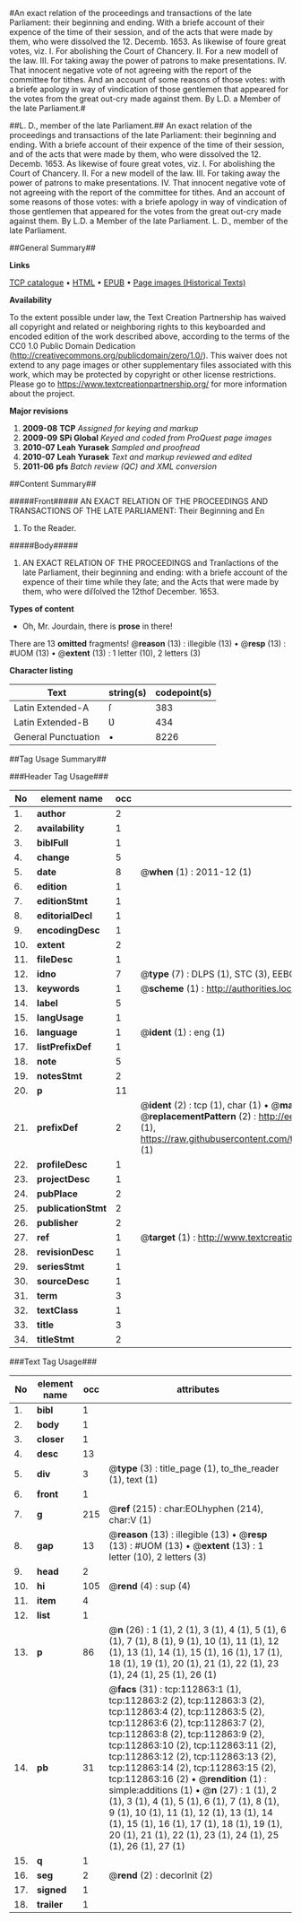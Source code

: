 #An exact relation of the proceedings and transactions of the late Parliament: their beginning and ending. With a briefe account of their expence of the time of their session, and of the acts that were made by them, who were dissolved the 12. Decemb. 1653. As likewise of foure great votes, viz. I. For abolishing the Court of Chancery. II. For a new modell of the law. III. For taking away the power of patrons to make presentations. IV. That innocent negative vote of not agreeing with the report of the committee for tithes. And an account of some reasons of those votes: with a briefe apology in way of vindication of those gentlemen that appeared for the votes from the great out-cry made against them. By L.D. a Member of the late Parliament.#

##L. D., member of the late Parliament.##
An exact relation of the proceedings and transactions of the late Parliament: their beginning and ending. With a briefe account of their expence of the time of their session, and of the acts that were made by them, who were dissolved the 12. Decemb. 1653. As likewise of foure great votes, viz. I. For abolishing the Court of Chancery. II. For a new modell of the law. III. For taking away the power of patrons to make presentations. IV. That innocent negative vote of not agreeing with the report of the committee for tithes. And an account of some reasons of those votes: with a briefe apology in way of vindication of those gentlemen that appeared for the votes from the great out-cry made against them. By L.D. a Member of the late Parliament.
L. D., member of the late Parliament.

##General Summary##

**Links**

[TCP catalogue](http://www.ota.ox.ac.uk/tcp/)  • 
[HTML](http://tei.it.ox.ac.uk/tcp/Texts-HTML/free/A82/A82034.html)  • 
[EPUB](http://tei.it.ox.ac.uk/tcp/Texts-EPUB/free/A82/A82034.epub) • 
[Page images (Historical Texts)](https://historicaltexts.jisc.ac.uk/eebo-99860738e)

**Availability**

To the extent possible under law, the Text Creation Partnership has waived all copyright and related or neighboring rights to this keyboarded and encoded edition of the work described above, according to the terms of the CC0 1.0 Public Domain Dedication (http://creativecommons.org/publicdomain/zero/1.0/). This waiver does not extend to any page images or other supplementary files associated with this work, which may be protected by copyright or other license restrictions. Please go to https://www.textcreationpartnership.org/ for more information about the project.

**Major revisions**

1. __2009-08__ __TCP__ *Assigned for keying and markup*
1. __2009-09__ __SPi Global__ *Keyed and coded from ProQuest page images*
1. __2010-07__ __Leah Yurasek__ *Sampled and proofread*
1. __2010-07__ __Leah Yurasek__ *Text and markup reviewed and edited*
1. __2011-06__ __pfs__ *Batch review (QC) and XML conversion*

##Content Summary##

#####Front#####
AN EXACT RELATION OF THE PROCEEDINGS AND TRANSACTIONS OF THE LATE PARLIAMENT: Their Beginning and En
1. To the Reader.

#####Body#####

1. AN EXACT RELATION OF THE PROCEEDINGS and Tranſactions of the late Parliament, their beginning and ending: with a briefe account of the expence of their time while they ſate; and the Acts that were made by them, who were diſſolved the 12thof December. 1653.

**Types of content**

  * Oh, Mr. Jourdain, there is **prose** in there!

There are 13 **omitted** fragments! 
 @__reason__ (13) : illegible (13)  •  @__resp__ (13) : #UOM (13)  •  @__extent__ (13) : 1 letter (10), 2 letters (3)

**Character listing**


|Text|string(s)|codepoint(s)|
|---|---|---|
|Latin Extended-A|ſ|383|
|Latin Extended-B|Ʋ|434|
|General Punctuation|•|8226|

##Tag Usage Summary##

###Header Tag Usage###

|No|element name|occ|attributes|
|---|---|---|---|
|1.|__author__|2||
|2.|__availability__|1||
|3.|__biblFull__|1||
|4.|__change__|5||
|5.|__date__|8| @__when__ (1) : 2011-12 (1)|
|6.|__edition__|1||
|7.|__editionStmt__|1||
|8.|__editorialDecl__|1||
|9.|__encodingDesc__|1||
|10.|__extent__|2||
|11.|__fileDesc__|1||
|12.|__idno__|7| @__type__ (7) : DLPS (1), STC (3), EEBO-CITATION (1), PROQUEST (1), VID (1)|
|13.|__keywords__|1| @__scheme__ (1) : http://authorities.loc.gov/ (1)|
|14.|__label__|5||
|15.|__langUsage__|1||
|16.|__language__|1| @__ident__ (1) : eng (1)|
|17.|__listPrefixDef__|1||
|18.|__note__|5||
|19.|__notesStmt__|2||
|20.|__p__|11||
|21.|__prefixDef__|2| @__ident__ (2) : tcp (1), char (1)  •  @__matchPattern__ (2) : ([0-9\-]+):([0-9IVX]+) (1), (.+) (1)  •  @__replacementPattern__ (2) : http://eebo.chadwyck.com/downloadtiff?vid=$1&page=$2 (1), https://raw.githubusercontent.com/textcreationpartnership/Texts/master/tcpchars.xml#$1 (1)|
|22.|__profileDesc__|1||
|23.|__projectDesc__|1||
|24.|__pubPlace__|2||
|25.|__publicationStmt__|2||
|26.|__publisher__|2||
|27.|__ref__|1| @__target__ (1) : http://www.textcreationpartnership.org/docs/. (1)|
|28.|__revisionDesc__|1||
|29.|__seriesStmt__|1||
|30.|__sourceDesc__|1||
|31.|__term__|3||
|32.|__textClass__|1||
|33.|__title__|3||
|34.|__titleStmt__|2||


###Text Tag Usage###

|No|element name|occ|attributes|
|---|---|---|---|
|1.|__bibl__|1||
|2.|__body__|1||
|3.|__closer__|1||
|4.|__desc__|13||
|5.|__div__|3| @__type__ (3) : title_page (1), to_the_reader (1), text (1)|
|6.|__front__|1||
|7.|__g__|215| @__ref__ (215) : char:EOLhyphen (214), char:V (1)|
|8.|__gap__|13| @__reason__ (13) : illegible (13)  •  @__resp__ (13) : #UOM (13)  •  @__extent__ (13) : 1 letter (10), 2 letters (3)|
|9.|__head__|2||
|10.|__hi__|105| @__rend__ (4) : sup (4)|
|11.|__item__|4||
|12.|__list__|1||
|13.|__p__|86| @__n__ (26) : 1 (1), 2 (1), 3 (1), 4 (1), 5 (1), 6 (1), 7 (1), 8 (1), 9 (1), 10 (1), 11 (1), 12 (1), 13 (1), 14 (1), 15 (1), 16 (1), 17 (1), 18 (1), 19 (1), 20 (1), 21 (1), 22 (1), 23 (1), 24 (1), 25 (1), 26 (1)|
|14.|__pb__|31| @__facs__ (31) : tcp:112863:1 (1), tcp:112863:2 (2), tcp:112863:3 (2), tcp:112863:4 (2), tcp:112863:5 (2), tcp:112863:6 (2), tcp:112863:7 (2), tcp:112863:8 (2), tcp:112863:9 (2), tcp:112863:10 (2), tcp:112863:11 (2), tcp:112863:12 (2), tcp:112863:13 (2), tcp:112863:14 (2), tcp:112863:15 (2), tcp:112863:16 (2)  •  @__rendition__ (1) : simple:additions (1)  •  @__n__ (27) : 1 (1), 2 (1), 3 (1), 4 (1), 5 (1), 6 (1), 7 (1), 8 (1), 9 (1), 10 (1), 11 (1), 12 (1), 13 (1), 14 (1), 15 (1), 16 (1), 17 (1), 18 (1), 19 (1), 20 (1), 21 (1), 22 (1), 23 (1), 24 (1), 25 (1), 26 (1), 27 (1)|
|15.|__q__|1||
|16.|__seg__|2| @__rend__ (2) : decorInit (2)|
|17.|__signed__|1||
|18.|__trailer__|1||
